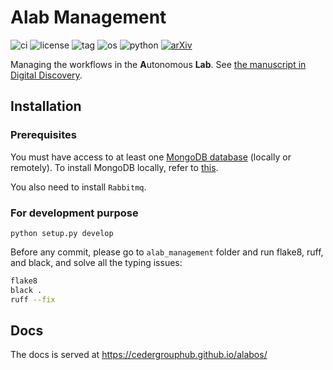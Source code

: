# Alab Management
![ci](https://github.com/CederGroupHub/alab_management/actions/workflows/ci.yaml/badge.svg)
![license](https://img.shields.io/github/license/CederGroupHub/alab_management)
![tag](https://img.shields.io/github/v/tag/CederGroupHub/alab_management)
![os](https://img.shields.io/badge/OS-win%7Cmac%7Clinux-9cf)
![python](https://img.shields.io/badge/Python-3.8%7C3.9%7C3.10-blueviolet)
[![arXiv](https://img.shields.io/badge/arXiv-2405.13930-b31b1b.svg)](https://arxiv.org/abs/2405.13930)

Managing the workflows in the **A**utonomous **Lab**. See [the manuscript in Digital Discovery](https://pubs.rsc.org/en/content/articlelanding/2024/dd/d4dd00129j).

## Installation
### Prerequisites
You must have access to at least one [MongoDB database](https://www.mongodb.com/) (locally or remotely).
To install MongoDB locally, refer to [this](https://docs.mongodb.com/manual/installation/).

You also need to install `Rabbitmq`.

### For development purpose
```shell
python setup.py develop
```
Before any commit, please go to `alab_management` folder and run flake8, ruff, and black, and solve all the typing issues:
```bash
flake8
black .
ruff --fix
```

## Docs

The docs is served at https://cedergrouphub.github.io/alabos/
